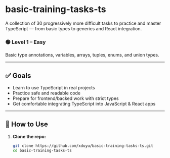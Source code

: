 ﻿# basic-training-tasks-ts

A collection of 30 progressively more difficult tasks to practice and master TypeScript — from basic types to generics and React integration.

### 🟢 Level 1 – Easy
Basic type annotations, variables, arrays, tuples, enums, and union types.

---

## ✅ Goals
- Learn to use TypeScript in real projects
- Practice safe and readable code
- Prepare for frontend/backed work with strict types
- Get comfortable integrating TypeScript into JavaScript & React apps

---


## 🚀 How to Use

1. **Clone the repo:**
   ```bash
   git clone https://github.com/xduyu/basic-training-tasks-ts.git
   cd basic-training-tasks-ts



















